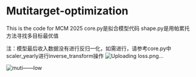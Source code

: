 # Mutitarget-optimization
This is the code for MCM 2025 
core.py是拟合模型代码    shape.py是用帕累托方法寻找多目标最优值

注：模型最后收入数据没有进行反归一化，如需进行，请参考core.py中scaler_yearly进行inverse_transform操作
![Uploading loss.png…]()

![muti——low](https://github.com/user-attachments/assets/6199fef1-a1ab-4a42-a05c-098360dfc99b)
